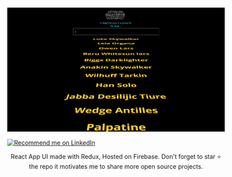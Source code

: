 ![STAR WARS AUTOCOMPLETE ](https://github.com/varunswarup0/star-wars-autocomplete/blob/master/starWarsAutocomplete.png)
    

<a href="https://www.linkedin.com/in/lamsanskar/">
    <img src="https://img.shields.io/badge/Support-Recommed%2FEndorse%20me%20on%20Linkedin-yellow?style=for-the-badge&logo=linkedin" alt="Recommend me on LinkedIn" /></a>



<p align= "center">
React App UI made with Redux, Hosted on Firebase. Don't forget to star ⭐ the repo it motivates me to share more open source projects.
</p>


